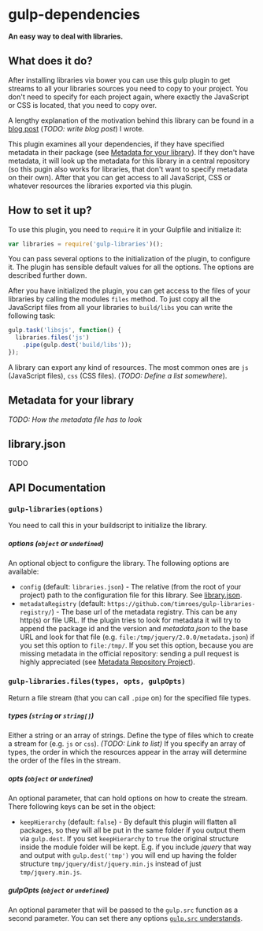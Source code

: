 gulp-dependencies
=================

**An easy way to deal with libraries.**

What does it do?
----------------

After installing libraries via bower you can use this gulp plugin
to get streams to all your libraries sources you need to copy to your
project. You don't need to specify for each project again, where exactly
the JavaScript or CSS is located, that you need to copy over.

A lengthy explanation of the motivation behind this library can be found
in a [blog post](#) (*TODO: write blog post*) I wrote.

This plugin examines all your dependencies, if they have specified metadata
in their package (see [Metadata for your library](#metadata-library)). If they
don't have metadata, it will look up the metadata for this library in a central
repository (so this pugin also works for libraries, that don't want to specify
metadata on their own). After that you can get access to all JavaScript, CSS or
whatever resources the libraries exported via this plugin.


How to set it up?
-----------------

To use this plugin, you need to `require` it in your Gulpfile and initialize it:

```javascript
var libraries = require('gulp-libraries')();
```

You can pass several options to the initialization of the plugin, to configure it.
The plugin has sensible default values for all the options. The options are described
further down.

After you have initialized the plugin, you can get access to the files of your libraries
by calling the modules `files` method. To just copy all the JavaScript files from all your
libraries to `build/libs` you can write the following task:

```javascript
gulp.task('libsjs', function() {
  libraries.files('js')
    .pipe(gulp.dest('build/libs'));
});
```

A library can export any kind of resources. The most common ones are `js` (JavaScript files),
`css` (CSS files). (*TODO: Define a list somewhere*).


Metadata for your library <a name="metadata-library"></a>
-------------------------

*TODO: How the metadata file has to look*

library.json
------------

TODO

API Documentation
-----------------

### `gulp-libraries(options)`

You need to call this in your buildscript to initialize the library.

##### **options** (`object` or `undefined`)

An optional object to configure the library. The following options are available:

* `config` (default: `libraries.json`) - The relative (from the root of your project) path to
  the configuration file for this library. See [library.json](#libraryjson).
* `metadataRegistry` (default: `https://github.com/timroes/gulp-libraries-registry/`) - The base url
  of the metadata registry. This can be any http(s) or file URL. If the plugin tries to look for
  metadata it will try to append the package id and the version and *metadata.json* to the
  base URL and look for that file (e.g. `file:/tmp/jquery/2.0.0/metadata.json`) if you set this
  option to `file:/tmp/`. If you set this option, because you are missing metadata in the official
  repository: sending a pull request is highly appreciated (see
  [Metadata Repository Project](https://github.com/timroes/gulp-libraries-registry)).

### `gulp-libraries.files(types, opts, gulpOpts)`

Return a file stream (that you can call `.pipe` on) for the specified file types.

##### **types** (`string` or `string[]`)

Either a string or an array of strings. Define the type of files which to create a stream
for (e.g. `js` or `css`). *(TODO: Link to list)* If you specify an array of types, the order
in which the resources appear in the array will determine the order of the files in the stream.

##### **opts** (`object` or `undefined`)

An optional parameter, that can hold options on how to create the stream. There following keys
can be set in the object:

* `keepHierarchy` (default: `false`) - By default this plugin will flatten all packages, so they will all be put in the
  same folder if you output them via `gulp.dest`. If you set `keepHierarchy` to `true` the original
  structure inside the module folder will be kept. E.g. if you include *jquery* that way and output
  with `gulp.dest('tmp')` you will end up having the folder structure `tmp/jquery/dist/jquery.min.js`
  instead of just `tmp/jquery.min.js`.

##### **gulpOpts** (`object` or `undefined`)

An optional parameter that will be passed to the `gulp.src` function as a second parameter.
You can set there any options [`gulp.src` understands](https://github.com/gulpjs/gulp/blob/master/docs/API.md#options).

